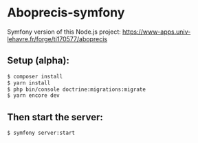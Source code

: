 # Aboprecis-symfony
Symfony version of this Node.js project: https://www-apps.univ-lehavre.fr/forge/ti170577/aboprecis
## Setup (alpha):
```sh
$ composer install
$ yarn install
$ php bin/console doctrine:migrations:migrate
$ yarn encore dev
```
## Then start the server:
```sh
$ symfony server:start
```